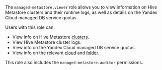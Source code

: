The `managed-metastore.viewer` role allows you to view information on Hive Metastore clusters and their runtime logs, as well as details on the Yandex Cloud managed DB service quotas.

Users with this role can:
* View info on Hive Metastore [clusters](../../metadata-hub/concepts/metastore.md).
* View Hive Metastore cluster logs.
* View info on the Yandex Cloud managed DB service quotas.
* View info on the relevant [cloud](../../resource-manager/concepts/resources-hierarchy.md#cloud) and [folder](../../resource-manager/concepts/resources-hierarchy.md#folder).

This role also includes the `managed-metastore.auditor` permissions.